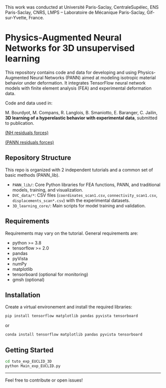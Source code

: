 This work was conducted at Université Paris-Saclay, CentraleSupélec, ENS Paris-Saclay, CNRS, LMPS – Laboratoire de Mécanique Paris-Saclay, Gif-sur-Yvette, France.

# Physics-Augmented Neural Networks for 3D unsupervised learning

This repository contains code and data for developing and using Physics-Augmented Neural Networks (PANN) aimed at modeling isotropic material behavior under deformation. It integrates TensorFlow neural network models with finite element analysis (FEA) and experimental deformation data.

Code and data used in:

M. Bourdyot, M. Compans, R. Langlois, B. Smaniotto, E. Baranger, C. Jailin, **3D learning of a hyperelastic behavior with experimental data**, submitted to publication. 


[(NH residuals forces)](https://cjailin.github.io/html_outputs/3D_PANN_learning/NH_residual_forces.html)

[(PANN residuals forces)](https://cjailin.github.io/html_outputs/3D_PANN_learning/PANN_residual_forces.html)


## Repository Structure
This repo is organized with 2 independent tutorials and a common set of basic methods (PANN_lib).
- `PANN_lib/`: Core Python libraries for FEA functions, PANN, and traditional models, training, and visualization.
- `DVC_data/*`: CSV files (`coordinates_scan1.csv`, `connectivity_scan1.csv`, `displacements_scan*.csv`) with the experimental datasets.
- `3D_learning_core/`: Main scripts for model training and validation.

## Requirements
Requirements may vary on the tutorial. General requirements are:
  - python >= 3.8
  - tensorflow >= 2.0
  - pandas
  - pyVista
  - numPy
  - matplotlib
  - tensorboard (optional for monitoring)
  - gmsh (optional)

## Installation
Create a virtual environement and install the required libraries:
```bash
pip install tensorflow matplotlib pandas pyvista tensorboard
```
or
```bash
conda install tensorflow matplotlib pandas pyvista tensorboard
```

## Getting Started

```bash
cd tuto_exp_EUCLID_3D
python Main_exp_EUCLID.py
```

---

Feel free to contribute or open issues!
